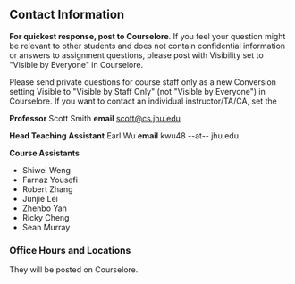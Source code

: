 ## Contact Information

**For quickest response, post to Courselore**.
If you feel your question might be relevant to other students and does not contain confidential information or answers to assignment questions, please post with Visibility set to "Visible by Everyone" in Courselore.

Please send private questions for course staff only as a new Conversion setting Visible to "Visible by Staff Only" (not "Visible by Everyone") in Courselore.  If you want to contact an individual instructor/TA/CA, set the 


**Professor** Scott Smith
**email** [scott@cs.jhu.edu](mailto:scott@cs.jhu.edu)

**Head Teaching Assistant** Earl Wu
**email** kwu48 --at-- jhu.edu

**Course Assistants**

* Shiwei Weng
* Farnaz Yousefi
* Robert Zhang
* Junjie Lei
* Zhenbo Yan
* Ricky Cheng
* Sean Murray

### Office Hours and Locations

They will be posted on Courselore.

